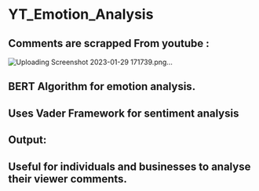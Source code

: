 # YT_Emotion_Analysis
## Comments are scrapped From youtube :
![Uploading Screenshot 2023-01-29 171739.png…]()

## BERT Algorithm for emotion analysis.
## Uses Vader Framework for sentiment analysis 
## Output:

## Useful for individuals and businesses to analyse their viewer comments.
## 
